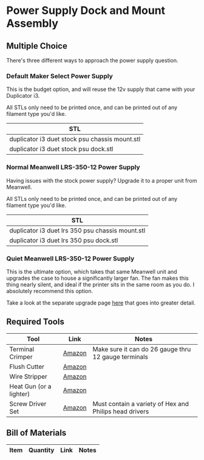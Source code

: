 # Power Supply Dock and Mount Assembly

## Multiple Choice

There's three different ways to approach the power supply question.

### Default Maker Select Power Supply
This is the budget option, and will reuse the 12v supply that came with your Duplicator i3.

All STLs only need to be printed once, and can be printed out of any filament type you'd like.

| STL |
| --- |
| duplicator i3 duet stock psu chassis mount.stl    |
| duplicator i3 duet stock psu dock.stl             |

### Normal Meanwell LRS-350-12 Power Supply
Having issues with the stock power supply? Upgrade it to a proper unit from Meanwell.

All STLs only need to be printed once, and can be printed out of any filament type you'd like.

| STL |
| --- |
| duplicator i3 duet lrs 350 psu chassis mount.stl  |
| duplicator i3 duet lrs 350 psu dock.stl           |

### Quiet Meanwell LRS-350-12 Power Supply
This is the ultimate option, which takes that same Meanwell unit and upgrades the case to house a significantly larger fan. The fan makes this thing nearly silent, and ideal if the printer sits in the same room as you do. I absolutely recommend this option.

Take a look at the separate upgrade page [here](../upgrades/quiet_meanwell_lrs_350_psu/quiet_meanwell_lrs_350_psu.md) that goes into greater detail.

## Required Tools
| Tool | Link | Notes |
| ---- | ---- | ----- |
| Terminal Crimper          | [Amazon](https://smile.amazon.com/s?k=molex+jst+crimper)                                              | Make sure it can do 26 gauge thru 12 gauge terminals
| Flush Cutter              | [Amazon](https://smile.amazon.com/Hakko-CHP-170-Micro-Cutter/dp/B00FZPDG1K/)                          |
| Wire Stripper             | [Amazon](https://smile.amazon.com/s?k=wire+stripper)                                                  |
| Heat Gun (or a lighter)   | [Amazon](https://smile.amazon.com/s?k=heat+gun)   
| Screw Driver Set          | [Amazon](https://smile.amazon.com/Syntus-Precision-Screwdriver-Electronics-Cellphone/dp/B071PB4RPV)   | Must contain a variety of Hex and Philips head drivers

## Bill of Materials
| Item | Quantity | Link | Notes |
| ---- | -------- | ---- | ----- |